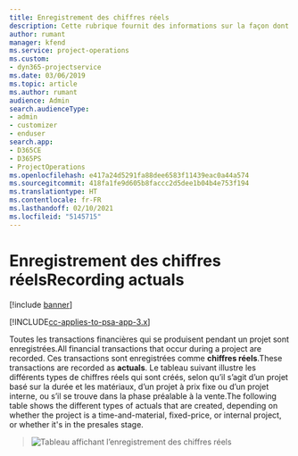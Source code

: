 ```yaml
---
title: Enregistrement des chiffres réels
description: Cette rubrique fournit des informations sur la façon dont les chiffres réels sont enregistrés.
author: rumant
manager: kfend
ms.service: project-operations
ms.custom:
- dyn365-projectservice
ms.date: 03/06/2019
ms.topic: article
ms.author: rumant
audience: Admin
search.audienceType:
- admin
- customizer
- enduser
search.app:
- D365CE
- D365PS
- ProjectOperations
ms.openlocfilehash: e417a24d5291fa88dee6583f11439eac0a44a574
ms.sourcegitcommit: 418fa1fe9d605b8faccc2d5dee1b04b4e753f194
ms.translationtype: HT
ms.contentlocale: fr-FR
ms.lasthandoff: 02/10/2021
ms.locfileid: "5145715"
---
```

# <a name="recording-actuals"></a><span data-ttu-id="015fc-103">Enregistrement des chiffres réels</span><span class="sxs-lookup"><span data-stu-id="015fc-103">Recording actuals</span></span> 

[!include [banner](../includes/psa-now-project-operations.md)]

[!INCLUDE[cc-applies-to-psa-app-3.x](../includes/cc-applies-to-psa-app-3x.md)]

<span data-ttu-id="015fc-104">Toutes les transactions financières qui se produisent pendant un projet sont enregistrées.</span><span class="sxs-lookup"><span data-stu-id="015fc-104">All financial transactions that occur during a project are recorded.</span></span> <span data-ttu-id="015fc-105">Ces transactions sont enregistrées comme **chiffres réels**.</span><span class="sxs-lookup"><span data-stu-id="015fc-105">These transactions are recorded as **actuals**.</span></span> <span data-ttu-id="015fc-106">Le tableau suivant illustre les différents types de chiffres réels qui sont créés, selon qu’il s’agit d’un projet basé sur la durée et les matériaux, d’un projet à prix fixe ou d’un projet interne, ou s’il se trouve dans la phase préalable à la vente.</span><span class="sxs-lookup"><span data-stu-id="015fc-106">The following table shows the different types of actuals that are created, depending on whether the project is a time-and-material, fixed-price, or internal project, or whether it's in the presales stage.</span></span>

> ![Tableau affichant l’enregistrement des chiffres réels](media/advanced-table2.png)
